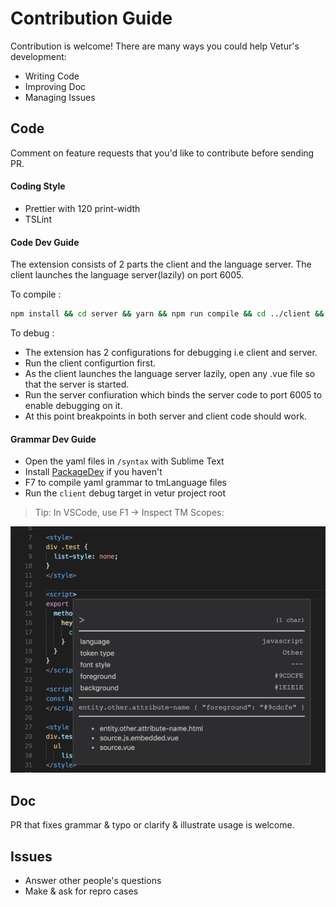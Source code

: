 # Contribution Guide

Contribution is welcome! There are many ways you could help Vetur's development:

- Writing Code
- Improving Doc
- Managing Issues

## Code

Comment on feature requests that you'd like to contribute before sending PR.

#### Coding Style

- Prettier with 120 print-width
- TSLint

#### Code Dev Guide

The extension consists of 2 parts the client and the language server. The client launches the language server(lazily) on port 6005.

To compile :

```bash
npm install && cd server && yarn && npm run compile && cd ../client && yarn && cd ..
```

To debug :

* The extension has 2 configurations for debugging i.e client and server. 
* Run the client configurtion first. 
* As the client launches the language server lazily, open any .vue file so that the server is started. 
* Run the server confiuration which binds the server code to port 6005 to enable debugging on it. 
* At this point breakpoints in both server and client code should work. 

#### Grammar Dev Guide

- Open the yaml files in `/syntax` with Sublime Text
- Install [PackageDev](https://github.com/SublimeText/PackageDev) if you haven't
- F7 to compile yaml grammar to tmLanguage files
- Run the `client` debug target in vetur project root

> Tip: In VSCode, use F1 -> Inspect TM Scopes:

![scope](./images/scope.png)

## Doc

PR that fixes grammar & typo or clarify & illustrate usage is welcome.

## Issues

- Answer other people's questions
- Make & ask for repro cases